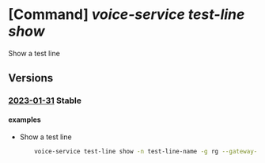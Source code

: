 # [Command] _voice-service test-line show_

Show a test line

## Versions

### [2023-01-31](/Resources/mgmt-plane/L3N1YnNjcmlwdGlvbnMve30vcmVzb3VyY2Vncm91cHMve30vcHJvdmlkZXJzL21pY3Jvc29mdC52b2ljZXNlcnZpY2VzL2NvbW11bmljYXRpb25zZ2F0ZXdheXMve30vdGVzdGxpbmVzL3t9/2023-01-31.xml) **Stable**

<!-- mgmt-plane /subscriptions/{}/resourcegroups/{}/providers/microsoft.voiceservices/communicationsgateways/{}/testlines/{} 2023-01-31 -->

#### examples

- Show a test line
    ```bash
        voice-service test-line show -n test-line-name -g rg --gateway-name gateway-name
    ```
